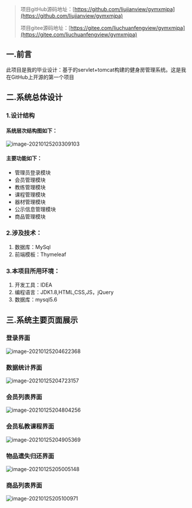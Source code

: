 
> 项目gitHub源码地址：[https://github.com/liujianview/gymxmjpa](https://github.com/liujianview/gymxmjpa)
>
> 项目gitee源码地址：[https://gitee.com/liuchuanfengview/gymxmjpa](https://gitee.com/liuchuanfengview/gymxmjpa)
>
## 一.前言

此项目是我的毕业设计：基于的servlet+tomcat构建的健身房管理系统。这是我在GitHub上开源的第一个项目

## 二.系统总体设计

### 1.设计结构

#### 系统层次结构图如下：

![image-20210125203309103](https://img-blog.csdnimg.cn/img_convert/990c3343746b222872d041334d8d1cb9.png)

#### 主要功能如下：

- 管理员登录模块
- 会员管理模块
- 教练管理模块
- 课程管理模块
- 器材管理模块
- 公示信息管理模块
- 商品管理模块

### 2.涉及技术：

1. 数据库：MySql
2. 前端模板：Thymeleaf
### 3.本项目所用环境：

1. 开发工具：IDEA
2. 编程语言：JDK1.8,HTML,CSS,JS，jQuery
3. 数据库：mysql5.6

## 三.系统主要页面展示

### 登录界面

![image-20210125204622368](https://img-blog.csdnimg.cn/img_convert/da5d76a1ede727f01502886b56ddfb38.png)

### 数据统计界面

![image-20210125204723157](https://img-blog.csdnimg.cn/img_convert/372a2ba7ebce12d48cce9088eeb054a4.png)

### 会员列表界面

![image-20210125204804256](https://img-blog.csdnimg.cn/img_convert/9d7f61a0d92d5687fc7c27f2a9370cc1.png)

### 会员私教课程界面

![image-20210125204905369](https://img-blog.csdnimg.cn/img_convert/befa00e056959117974ec2eef8681c21.png)

### 物品遗失归还界面

![image-20210125205005148](https://img-blog.csdnimg.cn/img_convert/f96c6344c6bfd7c1d2e76e39d1d33a6b.png)

### 商品列表界面

![image-20210125205100971](https://img-blog.csdnimg.cn/img_convert/bf7a74da109829fe505356369a1550fe.png)


